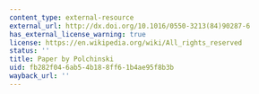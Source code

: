 ```yaml
---
content_type: external-resource
external_url: http://dx.doi.org/10.1016/0550-3213(84)90287-6
has_external_license_warning: true
license: https://en.wikipedia.org/wiki/All_rights_reserved
status: ''
title: Paper by Polchinski
uid: fb282f04-6ab5-4b18-8ff6-1b4ae95f8b3b
wayback_url: ''
---
```

